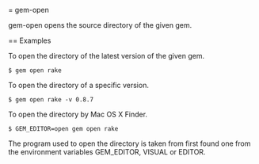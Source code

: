 = gem-open

gem-open opens the source directory of the given gem.

== Examples

To open the directory of the latest version of the given gem.

<pre><code>$ gem open rake</code></pre>

To open the directory of a specific version.

<pre><code>$ gem open rake -v 0.8.7</code></pre>

To open the directory by Mac OS X Finder.

<pre><code>$ GEM_EDITOR=open gem open rake</code></pre>

The program used to open the directory is taken from first found
one from the environment variables GEM_EDITOR, VISUAL or EDITOR.

